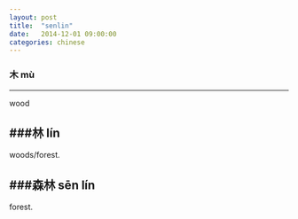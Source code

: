 ```yaml
---
layout: post
title:  "senlin"
date:   2014-12-01 09:00:00 
categories: chinese
---
```

### 木 mù 

-----------
wood        

###林 lín 
-----------
woods/forest.

###森林 sēn lín 
---------

forest.
	
